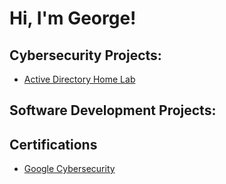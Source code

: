 <h1>Hi, I'm George!
<h2> Cybersecurity Projects: </h2>

- [Active Directory Home Lab]([https://github.com/](https://github.com/George-Upton4/ActiveDirectoryLab))

<h2> Software Development Projects: </h2>


<h2> Certifications </h2>

- [Google Cybersecurity](https://www.coursera.org/account/accomplishments/professional-cert/XB9EBCRFMACD)
